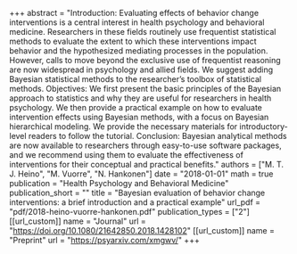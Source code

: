 +++
abstract = "Introduction: Evaluating effects of behavior change interventions is a central interest in health psychology and behavioral medicine. Researchers in these fields routinely use frequentist statistical methods to evaluate the extent to which these interventions impact behavior and the hypothesized mediating processes in the population. However, calls to move beyond the exclusive use of frequentist reasoning are now widespread in psychology and allied fields. We suggest adding Bayesian statistical methods to the researcher’s toolbox of statistical methods. Objectives: We first present the basic principles of the Bayesian approach to statistics and why they are useful for researchers in health psychology. We then provide a practical example on how to evaluate intervention effects using Bayesian methods, with a focus on Bayesian hierarchical modeling. We provide the necessary materials for introductory-level readers to follow the tutorial. Conclusion: Bayesian analytical methods are now available to researchers through easy-to-use software packages, and we recommend using them to evaluate the effectiveness of interventions for their conceptual and practical benefits."
authors = ["M. T. J. Heino", "M. Vuorre", "N. Hankonen"]
date = "2018-01-01"
math = true
publication = "Health Psychology and Behavioral Medicine"
publication_short = ""
title = "Bayesian evaluation of behavior change interventions: a brief introduction and a practical example"
url_pdf = "pdf/2018-heino-vuorre-hankonen.pdf"
publication_types = ["2"]
[[url_custom]]
name = "Journal"
url = "https://doi.org/10.1080/21642850.2018.1428102"
[[url_custom]]
name = "Preprint"
url = "https://psyarxiv.com/xmgwv/"
+++
